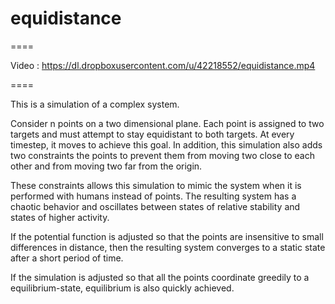 # equidistance

====

Video : https://dl.dropboxusercontent.com/u/42218552/equidistance.mp4

====

This is a simulation of a complex system. 

Consider n points on a two dimensional plane. Each point is assigned to two targets and must attempt to stay equidistant to both targets. At every timestep, it moves to achieve this goal. In addition, this simulation also adds two constraints the points to prevent them from moving two close to each other and from moving two far from the origin. 

These constraints allows this simulation to mimic the system when it is performed with humans instead of points. The resulting system has a chaotic behavior and oscillates between states of relative stability and states of higher activity.

If the potential function is adjusted so that the points are insensitive to small differences in distance, then the resulting system converges to a static state after a short period of time.

If the simulation is adjusted so that all the points coordinate greedily to a equilibrium-state, equilibrium is also quickly achieved.
